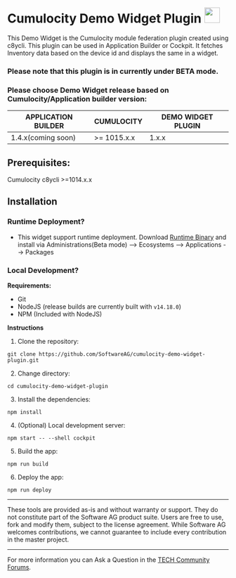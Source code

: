 # Cumulocity Demo Widget Plugin [<img width="35" src="https://user-images.githubusercontent.com/67993842/97668428-f360cc80-1aa7-11eb-8801-da578bda4334.png"/>](https://github.com/SoftwareAG/cumulocity-demo-widget-plugin/releases/download/1.0.0-beta/cumulocity-demo-widget-plugin-1.0.0-beta.zip)

This Demo Widget is the Cumulocity module federation plugin created using c8ycli. This plugin can be used in Application Builder or Cockpit. It fetches Inventory data based on the device id and displays the same in a widget.

### Please note that this plugin is in currently under BETA mode.

### Please choose Demo Widget release based on Cumulocity/Application builder version:

|APPLICATION BUILDER | CUMULOCITY | DEMO WIDGET PLUGIN  |
|--------------------|------------|---------------------|
| 1.4.x(coming soon)| >= 1015.x.x| 1.x.x               |


## Prerequisites:
   Cumulocity c8ycli >=1014.x.x
   
## Installation

  
### Runtime Deployment?

* This widget support runtime deployment. Download [Runtime Binary](https://github.com/SoftwareAG/cumulocity-demo-widget-plugin/releases/download/1.0.0-beta/cumulocity-demo-widget-plugin-1.0.0-beta.zip) and install via Administrations(Beta mode) --> Ecosystems --> Applications --> Packages 

### Local Development?

**Requirements:**
* Git
* NodeJS (release builds are currently built with `v14.18.0`)
* NPM (Included with NodeJS)

**Instructions**
1. Clone the repository: 
```
git clone https://github.com/SoftwareAG/cumulocity-demo-widget-plugin.git
```
2. Change directory: 
```
cd cumulocity-demo-widget-plugin
```
3. Install the dependencies: 
```
npm install
```
4. (Optional) Local development server: 
```
npm start -- --shell cockpit
```
5. Build the app: 
```
npm run build
```
6. Deploy the app: 
```
npm run deploy
```


------------------------------

These tools are provided as-is and without warranty or support. They do not constitute part of the Software AG product suite. Users are free to use, fork and modify them, subject to the license agreement. While Software AG welcomes contributions, we cannot guarantee to include every contribution in the master project.
_____________________
For more information you can Ask a Question in the [TECH Community Forums](https://tech.forums.softwareag.com/tag/Cumulocity-IoT).
